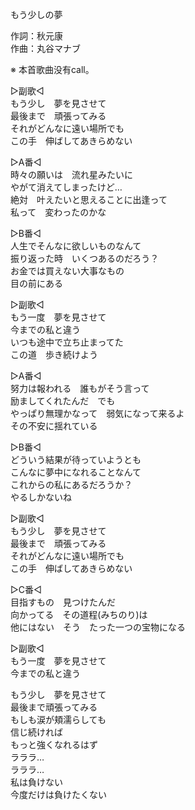 もう少しの夢  
  
作詞：秋元康  
作曲：丸谷マナブ  
  
※ 本首歌曲没有call。   
  
▷副歌◁  
もう少し　夢を見させて  
最後まで　頑張ってみる  
それがどんなに遠い場所でも  
この手　伸ばしてあきらめない  
  
▷A番◁  
時々の願いは　流れ星みたいに  
やがて消えてしまったけど…  
絶対　叶えたいと思えることに出逢って  
私って　変わったのかな  
  
▷B番◁  
人生でそんなに欲しいものなんて  
振り返った時　いくつあるのだろう？  
お金では買えない大事なもの  
目の前にある  
  
▷副歌◁  
もう一度　夢を見させて  
今までの私と違う  
いつも途中で立ち止まってた  
この道　歩き続けよう  
  
▷A番◁  
努力は報われる　誰もがそう言って  
励ましてくれたんだ　でも  
やっぱり無理かなって　弱気になって来るよ  
その不安に揺れている  
  
▷B番◁  
どういう結果が待っていようとも  
こんなに夢中になれることなんて  
これからの私にあるだろうか？  
やるしかないね  
  
▷副歌◁  
もう少し　夢を見させて  
最後まで　頑張ってみる  
それがどんなに遠い場所でも  
この手　伸ばしてあきらめない  
  
▷C番◁  
目指すもの　見つけたんだ  
向かってる　その道程(みちのり)は  
他にはない　そう　たった一つの宝物になる  
  
▷副歌◁  
もう一度　夢を見させて  
今までの私と違う  
  
もう少し　夢を見させて  
最後まで頑張ってみる  
もしも涙が頬濡らしても  
信じ続ければ  
もっと強くなれるはず  
ラララ…  
ラララ…  
私は負けない  
今度だけは負けたくない  
